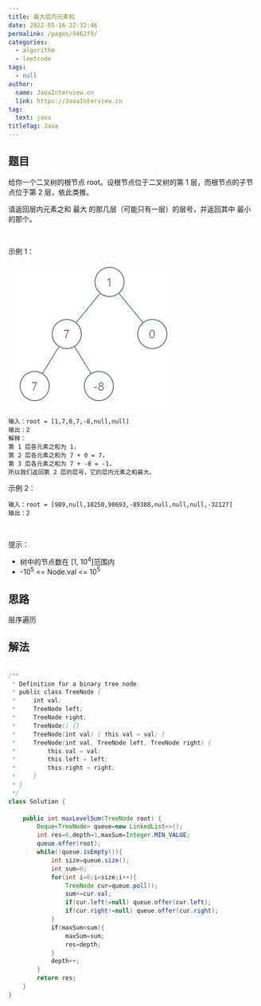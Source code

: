 ```yaml
---
title: 最大层内元素和
date: 2022-05-16 22:32:46
permalink: /pages/9462f9/
categories: 
  - algorithm
  - leetcode
tags: 
  - null
author: 
  name: JavaInterview.cn
  link: https://JavaInterview.cn
tag: 
  text: java
titleTag: Java
---
```



## 题目
给你一个二叉树的根节点 root。设根节点位于二叉树的第 1 层，而根节点的子节点位于第 2 层，依此类推。

请返回层内元素之和 最大 的那几层（可能只有一层）的层号，并返回其中 最小 的那个。

 

示例 1：

![](/media/pictures/leetcode/capture.jpeg)


    输入：root = [1,7,0,7,-8,null,null]
    输出：2
    解释：
    第 1 层各元素之和为 1，
    第 2 层各元素之和为 7 + 0 = 7，
    第 3 层各元素之和为 7 + -8 = -1，
    所以我们返回第 2 层的层号，它的层内元素之和最大。
示例 2：

    输入：root = [989,null,10250,98693,-89388,null,null,null,-32127]
    输出：2
 

提示：

- 树中的节点数在 [1, 10<sup>4</sup>]范围内
- -10<sup>5</sup> <= Node.val <= 10<sup>5</sup>


## 思路

层序遍历

## 解法
```java

/**
 * Definition for a binary tree node.
 * public class TreeNode {
 *     int val;
 *     TreeNode left;
 *     TreeNode right;
 *     TreeNode() {}
 *     TreeNode(int val) { this.val = val; }
 *     TreeNode(int val, TreeNode left, TreeNode right) {
 *         this.val = val;
 *         this.left = left;
 *         this.right = right;
 *     }
 * }
 */
class Solution {
    
    public int maxLevelSum(TreeNode root) {
        Deque<TreeNode> queue=new LinkedList<>();
        int res=0,depth=1,maxSum=Integer.MIN_VALUE;
        queue.offer(root);
        while(!queue.isEmpty()){
            int size=queue.size();
            int sum=0;
            for(int i=0;i<size;i++){
                TreeNode cur=queue.poll();
                sum+=cur.val;
                if(cur.left!=null) queue.offer(cur.left);
                if(cur.right!=null) queue.offer(cur.right);
            }
            if(maxSum<sum){
                maxSum=sum;
                res=depth;
            }
            depth++;
        }
        return res;
    }
}
```